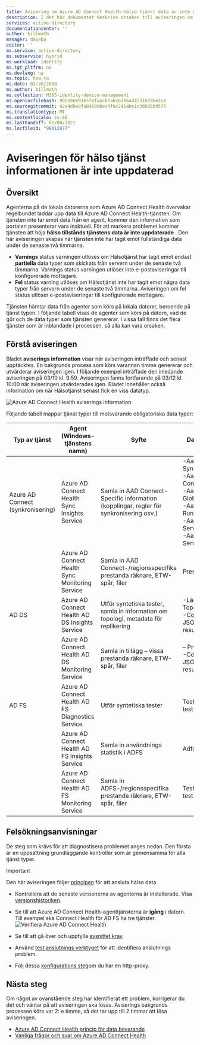 ```yaml
---
title: Avisering om Azure AD Connect Health-hälso tjänst data är inte uppdaterade | Microsoft Docs
description: I det här dokumentet beskrivs orsaken till aviseringen om att hälso tjänst data inte är uppdaterade och hur du felsöker den.
services: active-directory
documentationcenter: ''
author: billmath
manager: daveba
editor: ''
ms.service: active-directory
ms.subservice: hybrid
ms.workload: identity
ms.tgt_pltfrm: na
ms.devlang: na
ms.topic: how-to
ms.date: 02/26/2018
ms.author: billmath
ms.collection: M365-identity-device-management
ms.openlocfilehash: 00518eb91e57efaacb7abc63b6ad4531619be2ce
ms.sourcegitcommit: 42a4d0e8fa84609bec0f6c241abe1c20036b9575
ms.translationtype: MT
ms.contentlocale: sv-SE
ms.lasthandoff: 01/08/2021
ms.locfileid: "98012877"
---
```

# <a name="health-service-data-is-not-up-to-date-alert"></a>Aviseringen för hälso tjänst informationen är inte uppdaterad

## <a name="overview"></a>Översikt

Agenterna på de lokala datorerna som Azure AD Connect Health övervakar regelbundet laddar upp data till Azure AD Connect Health-tjänsten. Om tjänsten inte tar emot data från en agent, kommer den information som portalen presenterar vara inaktuell. För att markera problemet kommer tjänsten att höja **hälso tillstånds tjänstens data är inte uppdaterade** . Den här aviseringen skapas när tjänsten inte har tagit emot fullständiga data under de senaste två timmarna.  

- **Varnings** status varningen utlöses om Hälsotjänst har tagit emot endast **partiella** data typer som skickats från servern under de senaste två timmarna. Varnings status varningen utlöser inte e-postaviseringar till konfigurerade mottagare. 
- **Fel** status varning utlöses om Hälsotjänst inte har tagit emot några data typer från servern under de senaste två timmarna. Aviseringen om fel status utlöser e-postaviseringar till konfigurerade mottagare.

Tjänsten hämtar data från agenter som körs på lokala datorer, beroende på tjänst typen. I följande tabell visas de agenter som körs på datorn, vad de gör och de data typer som tjänsten genererar. I vissa fall finns det flera tjänster som är inblandade i processen, så alla kan vara orsaken. 

## <a name="understanding-the-alert"></a>Förstå aviseringen

Bladet **aviserings information** visar när aviseringen inträffade och senast upptäcktes. En bakgrunds process som körs varannan timme genererar och utvärderar aviseringen igen. I följande exempel inträffade den inledande aviseringen på 03/10 kl. 9:59. Aviseringen fanns fortfarande på 03/12 kl. 10:00 när aviseringen utvärderades igen. Bladet innehåller också information om när Hälsotjänst senast fick en viss datatyp. 
 
 ![Azure AD Connect Health aviserings information](./media/how-to-connect-health-data-freshness/data-freshness-details.png)
 
Följande tabell mappar tjänst typer till motsvarande obligatoriska data typer:

| Typ av tjänst | Agent (Windows-tjänstens namn) | Syfte | Datatyp genererad  |
| --- | --- | --- | --- |  
| Azure AD Connect (synkronisering) | Azure AD Connect Health Sync Insights Service | Samla in AAD Connect-Specific information (kopplingar, regler för synkronisering osv.) | -AadSyncService-SynchronizationRules <br />  -AadSyncService-Connectors <br /> -AadSyncService-GlobalConfigurations  <br />  -AadSyncService-RunProfileResults <br /> -AadSyncService-ServiceConfigurations <br /> -AadSyncService-ServiceStatus   |
|  | Azure AD Connect Health Sync Monitoring Service | Samla in AAD Connect-/regionsspecifika prestanda räknare, ETW-spår, filer | Prestanda räknare |
| AD DS | Azure AD Connect Health AD DS Insights Service | Utför syntetiska tester, samla in information om topologi, metadata för replikering |  -Lägger till-TopologyInfo-JSON <br /> -Common-TestData-JSON (skapar test resultaten)   | 
|  | Azure AD Connect Health AD DS Monitoring Service | Samla in tillägg – vissa prestanda räknare, ETW-spår, filer | – Prestanda räknare  <br /> -Common-TestData-JSON (laddar upp test resultaten)  |
| AD FS | Azure AD Connect Health AD FS Diagnostics Service | Utför syntetiska tester | TestResult (skapar test resultaten) | 
| | Azure AD Connect Health AD FS Insights Service  | Samla in användnings statistik i ADFS | Adfs-UsageMetrics |
| | Azure AD Connect Health AD FS Monitoring Service | Samla in ADFS-/regionsspecifika prestanda räknare, ETW-spår, filer | TestResult (överför test resultaten) |

## <a name="troubleshooting-steps"></a>Felsökningsanvisningar 

De steg som krävs för att diagnostisera problemet anges nedan. Den första är en uppsättning grundläggande kontroller som är gemensamma för alla tjänst typer. 

> [!IMPORTANT] 
> Den här aviseringen följer [principen](reference-connect-health-user-privacy.md#data-retention-policy) för att ansluta hälso data

* Kontrollera att de senaste versionerna av agenterna är installerade. Visa [versionshistoriken](reference-connect-health-version-history.md). 
* Se till att Azure AD Connect Health-agenttjänsterna är **igång** i datorn. Till exempel ska Connect Health för AD FS ha tre tjänster.
  ![Verifiera Azure AD Connect Health](./media/how-to-connect-health-agent-install/install5.png)

* Se till att gå över och uppfylla [avsnittet krav](how-to-connect-health-agent-install.md#requirements).
* Använd [test anslutnings verktyget](how-to-connect-health-agent-install.md#test-connectivity-to-azure-ad-connect-health-service) för att identifiera anslutnings problem.
* Följ dessa [konfigurations steg](how-to-connect-health-agent-install.md#configure-azure-ad-connect-health-agents-to-use-http-proxy)om du har en http-proxy. 


## <a name="next-steps"></a>Nästa steg
Om något av ovanstående steg har identifierat ett problem, korrigerar du det och väntar på att aviseringen ska lösas. Aviserings bakgrunds processen körs var 2: e timme, så det tar upp till 2 timmar att lösa aviseringen. 

* [Azure AD Connect Health princip för data bevarande](reference-connect-health-user-privacy.md#data-retention-policy)
* [Vanliga frågor och svar om Azure AD Connect Health](reference-connect-health-faq.md)
